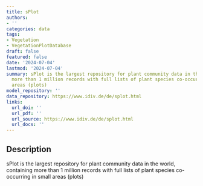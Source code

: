 ```yaml
---
title: sPlot
authors:
- ''
categories: data
tags:
- Vegetation
- VegetationPlotDatabase
draft: false
featured: false
date: '2024-07-04'
lastmod: '2024-07-04'
summary: sPlot is the largest repository for plant community data in the world, containing
  more than 1 million records with full lists of plant species co-occurring in small
  areas (plots)
model_repository: ''
data_repository: https://www.idiv.de/de/splot.html
links:
  url_doi: ''
  url_pdf: ''
  url_source: https://www.idiv.de/de/splot.html
  url_docs: ''
---
```


## Description

sPlot is the largest repository for plant community data in the world, containing more than 1 million records with full lists of plant species co-occurring in small areas (plots)

